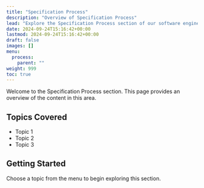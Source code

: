 ```yaml
---
title: "Specification Process"
description: "Overview of Specification Process"
lead: "Explore the Specification Process section of our software engineering resources."
date: 2024-09-24T15:16:42+00:00
lastmod: 2024-09-24T15:16:42+00:00
draft: false
images: []
menu:
  process:
    parent: ""
weight: 999
toc: true
---
```


Welcome to the Specification Process section. This page provides an overview of the content in this area.

## Topics Covered

- Topic 1
- Topic 2
- Topic 3

## Getting Started

Choose a topic from the menu to begin exploring this section.
